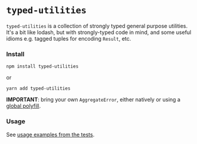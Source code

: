 # `typed-utilities`

`typed-utilities` is a collection of strongly typed general purpose utilities. It's a bit like lodash, but with strongly-typed code in mind, and some useful idioms e.g. tagged tuples for encoding `Result`, etc.

### Install

```npm install typed-utilities```

or

```yarn add typed-utilities```

**IMPORTANT**: bring your own `AggregateError`, either natively or using a [global polyfill](https://github.com/zloirock/core-js#ecmascript-promise).


### Usage

See [usage examples from the tests](src/__tests__).